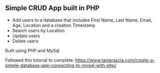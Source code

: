 ## Simple CRUD App built in PHP

* Add users to a database that includes First Name, Last Name, Email, Age, Location and a creation Timestamp
* Search users by Location
* Update users
* Delete users

Built using PHP and MySql

Followed this tutorial to complete: https://www.taniarascia.com/create-a-simple-database-app-connecting-to-mysql-with-php/
